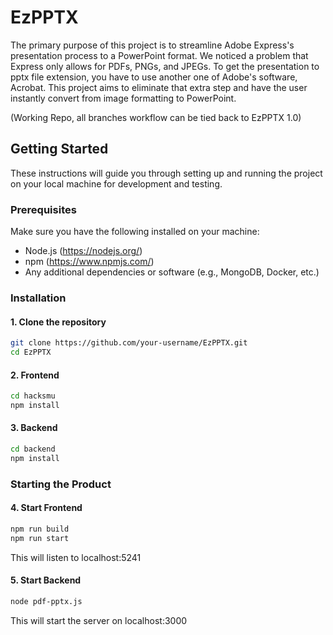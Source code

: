 # EzPPTX

The primary purpose of this project is to streamline Adobe Express's presentation process to a PowerPoint format. We noticed a problem that Express only allows for PDFs, PNGs, and JPEGs. To get the presentation to pptx file extension, you have to use another one of Adobe's software, Acrobat. This project aims to eliminate that extra step and have the user instantly convert from image formatting to PowerPoint.

(Working Repo, all branches workflow can be tied back to EzPPTX 1.0)

## Getting Started

These instructions will guide you through setting up and running the project on your local machine for development and testing.

### Prerequisites

Make sure you have the following installed on your machine:
- Node.js (https://nodejs.org/)
- npm (https://www.npmjs.com/)
- Any additional dependencies or software (e.g., MongoDB, Docker, etc.)

### Installation

#### 1. Clone the repository

```bash
git clone https://github.com/your-username/EzPPTX.git
cd EzPPTX
```

#### 2. Frontend
```bash
cd hacksmu
npm install
```

#### 3. Backend
```bash
cd backend
npm install
```

### Starting the Product

#### 4. Start Frontend
```bash
npm run build
npm run start
```

This will listen to localhost:5241

#### 5. Start Backend
```bash
node pdf-pptx.js
```

This will start the server on localhost:3000
